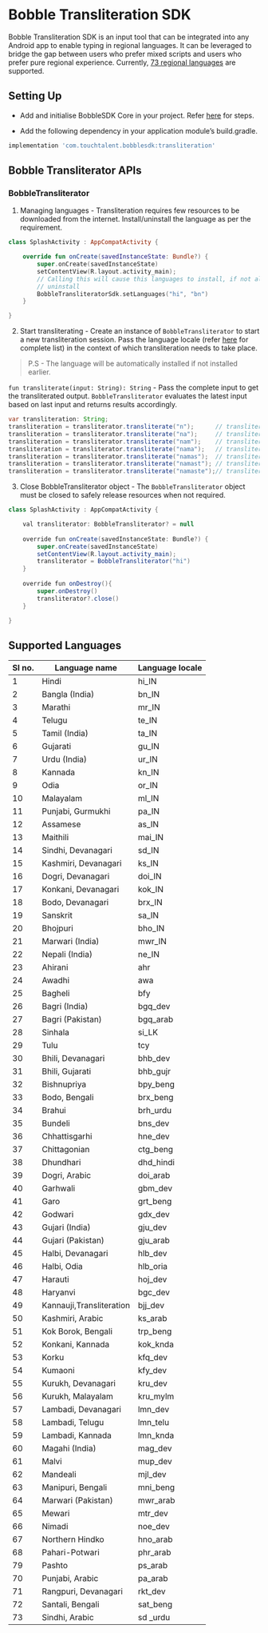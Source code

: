 
# Bobble Transliteration SDK

Bobble Transliteration SDK is an input tool that can be integrated into any Android app to enable typing in regional languages. It can be leveraged to bridge the gap between users who prefer mixed scripts and users who prefer pure regional experience. Currently, [73 regional languages](#supported_languages) are supported.

## <a name="setting_up"></a>Setting Up

- Add and initialise BobbleSDK Core in your project. Refer [here](core.md#setup) for steps.

- Add the following dependency in your application module’s build.gradle.
```groovy
implementation 'com.touchtalent.bobblesdk:transliteration'
```

## <a name="apis"></a>Bobble Transliterator APIs

### BobbleTransliterator

1. Managing languages - Transliteration requires few resources to be downloaded from the internet. Install/uninstall the language as per the requirement. 
```kotlin
class SplashActivity : AppCompatActivity {

    override fun onCreate(savedInstanceState: Bundle?) {
        super.onCreate(savedInstanceState)
        setContentView(R.layout.activity_main);
        // Calling this will cause this languages to install, if not already present and others to 
        // uninstall
        BobbleTransliteratorSdk.setLanguages("hi", "bn")
    }

}

```

2. Start transliterating -
Create an instance of ```BobbleTransliterator``` to start a new transliteration session. Pass the language locale (refer [here](#supported_languages) for complete list) in the context of which transliteration needs to take place.

>P.S - The language will be automatically installed if not installed earlier.

```fun transliterate(input: String): String``` - Pass the complete input to get the transliterated output. ```BobbleTransliterator``` evaluates the latest input based on last input and returns results accordingly. 
```java
var transliteration: String;
transliteration = transliterator.transliterate("n");      // transliteration = "न"
transliteration = transliterator.transliterate("na");     // transliteration = "ना"
transliteration = transliterator.transliterate("nam");    // transliteration = "नम"
transliteration = transliterator.transliterate("nama");   // transliteration = "नामा"
transliteration = transliterator.transliterate("namas");  // transliteration = "नमस"
transliteration = transliterator.transliterate("namast"); // transliteration = "नमस्त"
transliteration = transliterator.transliterate("namaste");// transliteration = "नमस्ते" 
```

3. Close BobbleTransliterator object -
The ```BobbleTransliterator``` object must be closed to safely release resources when not required.

```java
class SplashActivity : AppCompatActivity {

    val transliterator: BobbleTransliterator? = null
    
    override fun onCreate(savedInstanceState: Bundle?) {
        super.onCreate(savedInstanceState)
        setContentView(R.layout.activity_main);
        transliterator = BobbleTransliterator("hi")
    }
    
    override fun onDestroy(){
        super.onDestroy()
        transliterator?.close()
    }

}

```
## <a name="supported_languages"></a>Supported Languages
|Sl no.| Language name | Language locale |
|---| ------------- | ---------- |
|1|Hindi                | hi_IN         |
|2|Bangla (India)       | bn_IN         |
|3|Marathi              | mr_IN         |
|4|Telugu               | te_IN         |
|5|Tamil (India)        | ta_IN         |
|6|Gujarati             | gu_IN         |
|7|Urdu (India)         | ur_IN         |
|8|Kannada              | kn_IN         |
|9|Odia                 | or_IN         |
|10| Malayalam            | ml_IN         |
|11| Punjabi, Gurmukhi    | pa_IN         |
|12| Assamese             | as_IN         |
|13| Maithili             | mai_IN   |
|14| Sindhi, Devanagari   | sd_IN    |
|15| Kashmiri, Devanagari | ks_IN    |
|16| Dogri, Devanagari    | doi_IN       |
|17| Konkani, Devanagari  | kok_IN   |
|18| Bodo, Devanagari     | brx_IN   |
|19| Sanskrit             | sa_IN         |
|20| Bhojpuri             | bho_IN   |
|21| Marwari (India)      | mwr_IN   |
|22| Nepali (India)       | ne_IN         |
|23| Ahirani              | ahr        |
|24| Awadhi               | awa        |
|25| Bagheli              | bfy        |
|26| Bagri (India)        | bgq\_dev   |
|27| Bagri (Pakistan)     | bgq\_arab  |
|28| Sinhala              | si_LK         |
|29| Tulu                 | tcy        |
|30| Bhili, Devanagari    | bhb\_dev   |
|31| Bhili, Gujarati      | bhb\_gujr  |
|32| Bishnupriya          | bpy\_beng  |
|33| Bodo, Bengali        | brx\_beng  |
|34| Brahui               | brh\_urdu  |
|35| Bundeli              | bns\_dev   |
|36| Chhattisgarhi        | hne\_dev   |
|37| Chittagonian         | ctg\_beng  |
|38| Dhundhari            | dhd\_hindi |
|39| Dogri, Arabic        | doi\_arab  |
|40| Garhwali             | gbm\_dev   |
|41| Garo                 | grt\_beng  |
|42| Godwari              | gdx\_dev   |
|43| Gujari (India)       | gju\_dev   |
|44| Gujari (Pakistan)    | gju\_arab  |
|45| Halbi, Devanagari    | hlb\_dev   |
|46| Halbi, Odia          | hlb\_oria  |
|47| Harauti              | hoj\_dev   |
|48| Haryanvi             | bgc\_dev   |
|49| Kannauji,Transliteration              | bjj\_dev   ||
|50| Kashmiri, Arabic     | ks\_arab   |
|51| Kok Borok, Bengali   | trp\_beng  |
|52| Konkani, Kannada     | kok\_knda  |
|53| Korku                | kfq\_dev   |
|54| Kumaoni              | kfy\_dev   |
|55| Kurukh, Devanagari   | kru\_dev   |
|56| Kurukh, Malayalam    | kru\_mylm  |
|57| Lambadi, Devanagari  | lmn\_dev   |
|58| Lambadi, Telugu      | lmn\_telu  |
|59| Lambadi, Kannada     | lmn\_knda  |
|60| Magahi (India)       | mag\_dev   |
|61| Malvi                | mup\_dev   |
|62| Mandeali             | mjl\_dev   |
|63| Manipuri, Bengali    | mni\_beng  |
|64| Marwari (Pakistan)   | mwr\_arab  |
|65| Mewari               | mtr\_dev   |
|66| Nimadi               | noe\_dev   |
|67| Northern Hindko      | hno\_arab  |
|68| Pahari-Potwari       | phr\_arab  |
|79| Pashto               | ps\_arab   |
|70| Punjabi, Arabic      | pa\_arab   |
|71| Rangpuri, Devanagari | rkt\_dev   |
|72| Santali, Bengali     | sat\_beng  |
|73| Sindhi, Arabic       | sd \_urdu  |
